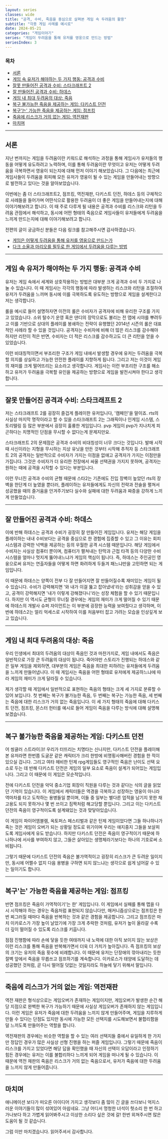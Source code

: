 ```yaml
---
layout: series
classes: wide
title: "공격, 수비, 죽음을 중심으로 살펴본 게임 속 두려움의 활용"
subtitle: "각종 게임 사례를 예시로"
date: 2024-05-21
categories: "게임이야기"
series: "게임이 두려움을 통해 유저를 영웅으로 만드는 방법"
seriesIndex: 3
---
```


### 목차

- [서론](#서론)
- [게임 속 유저가 해야하는 두 가지 행동: 공격과 수비](#게임-속-유저가-해야하는-두-가지-행동-공격과-수비)
- [잘못 만들어진 공격과 수비: 스타크래프트 2](#잘못-만들어진-공격과-수비-스타크래프트-2)
- [잘 만들어진 공격과 수비: 하데스](#잘-만들어진-공격과-수비-하데스)
- [게임 내 최대 두려움의 대상: 죽음](#게임-내-최대-두려움의-대상-죽음)
- [복구 불가능한 죽음을 제공하는 게임: 다키스트 던전](#복구-불가능한-죽음을-제공하는-게임-다키스트-던전)
- [복구'는' 가능한 죽음을 제공하는 게임: 점프킹](#복구는-가능한-죽음을-제공하는-게임-점프킹)
- [죽음에 리스크가 거의 없는 게임: 역전재판](#죽음에-리스크가-거의-없는-게임-역전재판)
- [마치며](#마치며)

---

## 서론

지난 번까지는 게임을 두려움이란 키워드로 해석하는 과정을 통해 게임사가 유저들의 행동을 어떻게 유도하려고 노력하며,
이를 통해 두려움이란 무엇이고 유저는 어떻게 두려움을 극복하면서 영웅이 되는지에 대해 먼저 이야기 해보았습니다.
그 다음에는 최근에 게임사들이 두려움을 회피해 모든 유저가 영웅이 될 수 있는 게임을 만들어내는 방향으로 발전하고
있다는 것을 알아보았습니다.

이번에는 좀 더 스타크래프트2, 점프킹, 역전재판, 다키스트 던전, 하데스 등의 구체적으로 사례들을 들어가며
어떤식으로 활용한 두려움이 더 좋은 게임을 만들어내는지에 대해 이야기해보려고 합니다. 이 때 주로 다루게 될 내용은
공격과 수비를 리스크와 리턴을 두려움 관점에서 해석하고, 동시에 어떤 형태의 죽음으로 게임사들이 유저들에게
두려움을 느끼게 만드는지에 대해 이야기해보려고 합니다.

전편의 글이 궁금하신 분들은 다음 링크를 참고해주시면 감사하겠습니다.

- [게임은 어떻게 두려움을 통해 유저를 영웅으로 만드는가](https://kaestro.github.io/%EA%B2%8C%EC%9E%84%EC%9D%B4%EC%95%BC%EA%B8%B0/2024/05/18/%EA%B2%8C%EC%9E%84%EC%97%90%EC%84%9C-%EB%B3%BC-%EC%88%98-%EC%9E%88%EB%8A%94-%EB%91%90%EB%A0%A4%EC%9B%80%EC%9D%98-%ED%99%9C%EC%9A%A9.html)
- [다크 소울과 마리오를 필두로 한 게임에서 두려움을 다루는 방법](https://kaestro.github.io/%EA%B2%8C%EC%9E%84%EC%9D%B4%EC%95%BC%EA%B8%B0/2024/05/19/%EA%B2%8C%EC%9E%84%EC%97%90%EC%84%9C-%EB%B3%BC-%EC%88%98-%EC%9E%88%EB%8A%94-%EB%91%90%EB%A0%A4%EC%9B%80%EC%9D%98-%ED%99%9C%EC%9A%A9.html)

---

## 게임 속 유저가 해야하는 두 가지 행동: 공격과 수비

유저는 게임 속에서 세계와 상호작용하는 방법은 대부분 크게 공격과 수비 두 가지로 나눌 수 있습니다. 이 때 게임사는
각각의 행동에 따라 발생하는 리스크와 리턴을 조절하여 유저가 두려움을 느끼며 동시에 이를 극복하도록 유도하는
방향으로 게임을 설계한다고 저는 생각합니다.

롤을 예시로 들어 설명하자면 이전의 롤은 수비자가 공격자에 비해 유리한 구조를 가지고 있었습니다. 소위 탈수기 운영
혹은 댄디의 장막으로도 불리는 전 맵에 시야를 뿌려두고 이를 기반으로 상대의 플레이를 봉쇄하는 전략이 유행했던
2014년 시즌의 롤은 대표적인 사례라 할 수 있을 것입니다. 공격자는 수비자에 비해 더 많은 리스크를 감수해야 하지만
리턴이 적은 반면, 수비자는 더 적은 리스크를 감수하고도 더 큰 리턴을 얻을 수 있었습니다.

이런 비대칭적이면서 부조리한 구조가 게임 내에서 발생할 경우에 유저는 두려움을 극복할 의지를 상실하고 가능한
안전한 플레이를 지향하게 됩니다. 그리고 저는 이것이 게임의 재미를 크게 떨어뜨리는 요소라고 생각합니다. 게임사는
이런 부조리한 구조를 해소하고 유저가 두려움을 극복할 유인을 제공하는 방향으로 게임을 발전시켜야 한다고 생각합니다.

---

## 잘못 만들어진 공격과 수비: 스타크래프트 2

저는 스타크래프트 2를 굉장히 즐겁게 플레이한 유저입니다, '캠페인'을 말이죠. rts의 사실상 마지막 명작이라고 할
수 있을 스타크래프트 2는 그래픽이나 인게임 시스템, 스토리텔링 등 많은 부분에서 굉장히 훌륭한 게임입니다. pvp
게임이 pvp가 지나치게 피곤하다는 치명적인 단점을 무시할 수 없다는게 문제지만요.

스타크래프트 2의 문제점은 공격과 수비의 비대칭성이 너무 크다는 것입니다. 발매 시작 때 사신이라는 지형을 무시하는
지상 유닛을 만든 것부터 시작해 추적자 등 스타크래프트 2의 공격자는 일반적으로 수비자가 가지는 이점을 없애고 공격자가
가지는 이점만을 가집니다. 그것은 수비자가 더 유리한 전장에서 싸울 선택권을 가지지 못하며, 공격자는 원하는 때에
공격을 시작할 수 있다는 부분입니다.

이런 무너진 공격과 수비의 균형 때문에 스타2는 기존에도 진입 장벽이 높았던 rts의 장벽을 한단계 더 높였을 뿐더러,
플레이하는 유저들에게도 자신의 전략과 전술을 펼쳐서 성공했을 때의 즐거움을 안겨주기보다 실수와 실패에 대한
두려움과 짜증을 강하게 느끼게 만들었습니다.

---

## 잘 만들어진 공격과 수비: 하데스

이에 반해 하데스는 공격과 수비가 굉장히 잘 만들어진 게임입니다. 유저는 해당 게임을 플레이하는 내내 수비보다는
공격을 중심으로 한 경험에 집중할 수 있고 그 이유는 회피 시스템과 강력한 넉백을 제공하는 등의 우월한 공격 시스템
때문입니다. 해당 게임에서 수비자는 사실상 컴퓨터 뿐이며, 컴퓨터가 펼쳐내는 탄막과 근접 타격 등의 다양한 수비
시스템을 얼마나 멋지게 뚫어내느냐가 게임의 핵심이 됩니다. 즉, 하데스는 주인공인 영웅으로써 유저는 연출자들을
어떻게 하면 화려하게 두들겨 패느냐만을 고민하면 되는 게임입니다.

이 때문에 하데스는 양쪽이 전부 다 잘 만들어지면 잘 만들어질수록 재미있는 게임이 될 수 있습니다. 수비가 강력해지면
'와 내가 이걸 뚫고 잡아냈네'라는 성취감을 얻을 수 있고, 공격이 강력해지면 '내가 이렇게 강해졌다니'라는 성장 체험을
할 수 있기 때문입니다. 하지만 이 역시도 균형이 무너질 경우에는 게임의 재미가 크게 떨어질 수 있기 때문에 하데스의
개발사 슈퍼 자이언트는 이 부분에 굉장한 능력을 보여줬다고 생각하며, 이번에 하데스2는 얼리 억세스로 시작하여 이를
처음부터 잡고 가려는 모습을 인상깊게 보고 있습니다.

---

## 게임 내 최대 두려움의 대상: 죽음

우리 인생에서 최대의 두려움의 대상이 죽음인 것과 마찬가지로, 게임 내에서도 죽음은 일반적으로 가장 큰 두려움의
대상이 됩니다. 죽어야만 스토리가 진행되는 하데스와 같은 일부 게임을 제외하면, 대부분의 게임은 죽음을 최대한 피하려는
유저들에게 두려움을 느끼게 만들어냅니다. 이 때 게임사는 죽음을 어떤 형태로 유저에게 제공하느냐에 따라 게임의
재미가 크게 달라질 수 있습니다.

제가 생각할 때 게임에서 일반적으로 표현하는 죽음의 형태는 크게 세 가지로 분류할 수 있어 보입니다. 첫 번째는 복구가
불가능한 죽음, 두 번째는 복구는 가능한 죽음, 세 번째는 죽음에 대한 리스크가 거의 없는 죽음입니다. 이 세 가지 형태의
죽음에 대해 다키스트 던전, 점프킹, 몬스터 헌터를 예시로 들어 게임이 죽음을 다루는 방식에 대해 설명해보겠습니다.

---

## 복구 불가능한 죽음을 제공하는 게임: 다키스트 던전

어 씽귤러 스트라이크! 우리가 터뜨리는 치명타는 신나지만, 다키스트 던전을 플레이해본 유저라면 한번쯤 도굴꾼
같은 캐릭터가 크리 한방에 비명횡사해버린 경험을 한 적이 있으실 겁니다. 그리고 여타 헤비한 턴제 rpg게임들도
영구적인 죽음은 난이도 선택 요소로 두는 데 반해 다키스트 던전은 게임의 일부 요소로 죽음이 설계가 되어있는
게임입니다. 그리고 이 때문에 이 게임은 모순적입니다.

전에 다키스트 던전을 악덕 중소기업 회장이 직원을 다루는 것과 같다는 식의 글을 읽었던 기억이 있습니다. 이 게임에서
캐릭터들은 역경을 극복하고 성장하는 영웅이 아니라 역마차를 타고 도착하는 용병들일 뿐이며, 이들 중 일부는 별다른
업적을 남기지 못한 채 고용도 되지 못하거나 몇 번 쓰이고 짐짝처럼 해고당할 뿐입니다. 그리고 이는 다키스트 던전의
죽음이 영구적이도록 설계돼있는 것과 맞닿아있습니다.

이 게임이 파이어엠블렘, 옥토퍼스 페스티벌과 같은 턴제 게임이었다면 그들 하나하나가 죽는 것은 게임이 오버가 되는
상황일 정도로 위기이며 우리는 애지중지 그들을 보살피도록 게임사에게 유도 받습니다. 하지만 다키스트 던전은 죽음이
영구적이기 때문에 하나하나에 서사를 부여하지 않고, 그들은 살아있는 생명체라기보다는 하나의 기호로써 소비됩니다.

그렇기 때문에 다키스트 던전의 죽음은 불가역적이고 굉장히 리스크가 큰 두려운 일이지만, 동시에 어쩔수 없지 다음
용병을 구하면 되지 않느냐는 생각으로 쉽게 넘어갈 수 있는 일이기도 합니다.

---

## 복구'는' 가능한 죽음을 제공하는 게임: 점프킹

반면 점프킹은 죽음이 가역적이기'는 한' 게임입니다. 이 게임에서 실패를 통해 맵을 다시 시작해야 하는 경우는 죽음처럼
표현되지 않습니다만, 매커니즘상으로는 점프킹은 한번 찌그러질 때마다 죽음을 반복하는 것과 같은 경험을 제공합니다.
그리고 점프킹은 마치 이카로스가 가장 높이 날았기에 가장 크게 추락한 것처럼, 유저가 높이 올라갈 수록 더 깊이 떨어질
수 있도록 리스크를 키웁니다.

점점 진행함에 따라 손에 닿을 듯한 여태까지 내 노력에 대한 아직 보이지 않는 보상은 이런 리스크를 통해 죽음을 반복해가면서
더욱 더 가치가 높아집니다. 즉 점프킹의 보상의 크기는 유저의 죽음 횟수에 비례합니다. 이 때문에 유저는 단장애의
깎아내리는 듯한 절벽 앞에서 죽음을 무릅쓰고 점프하기를 계속합니다. 이카로스가 태양에 도달하는 데 성공했던 것처럼,
곧 다시 떨어질 덧없는 것일지라도 하늘에 닿기 위해서 말입니다.

---

## 죽음에 리스크가 거의 없는 게임: 역전재판

역전 재판은 형식상으로는 게임오버가 존재하는 게임이지만, 게임오버가 발생한 순간 해당 지점으로 완벽한 복구가
가능하기 때문에 사실상 게임오버가 존재하지 않는 게임입니다. 이런 게임은 유저가 죽음에 대한 두려움을 느끼지 않게
만들어주며, 게임을 지루하게 만들 수 있다는 단점도 있지만 동시에 가능한 모든 선택지를 시도해보면서 불합리함을
덜 느끼도록 만들어주는 역할을 합니다.

역전재판의 경우에는 비슷한 역할을 할 수 있는 여러 선택지들 중에서 유일하게 한 가지만 정답인 경우가 많은 사실상
선형 진행을 하는 퍼즐 게임입니다. 그렇기 때문에 죽음이 리스크를 가지고 있었다면 해당 답을 확인했을 때 자신의 선택이
오답이라고 인정하기 힘든 경우에는 유저는 이를 불합리하다 느끼게 되어 게임을 떠나게 될 수 있습니다. 이 때문에
역전 재판의 죽음은 리스크가 거의 없는 죽음으로서, 유저가 죽음에 대한 두려움을 느끼지 않게 만들어줍니다.

---

## 마치며

애니메이션 보다가 떠오른 아이디어 가지고 생각보다 좀 많이 긴 글을 쓰다보니 억지스러운 이야기들이 많이 섞여있어
아쉽네요. 그냥 어디서 멍청한 녀석이 헛소리 한 번 하고 가나보다 하고 가볍게 읽어봐주시고 이상한 소리다 싶은 것에
갈! 한번 외쳐주시면 많은 도움이 될 것 같습니다.

그럼 이만 마치겠습니다. 읽어주셔서 감사합니다.
